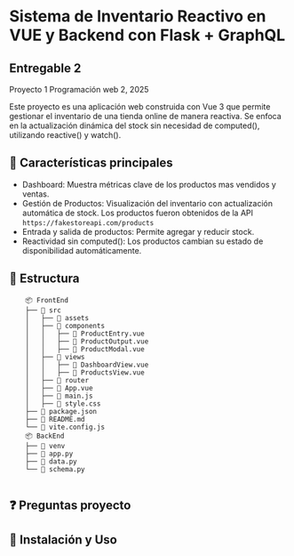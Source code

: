 # Sistema de Inventario Reactivo en VUE y Backend con Flask + GraphQL 
## Entregable 2

Proyecto 1 Programación web 2, 2025

Este proyecto es una aplicación web construida con Vue 3 que permite gestionar el inventario de una tienda online de manera reactiva. Se enfoca en la actualización dinámica del stock sin necesidad de computed(), utilizando reactive() y watch().

## 🎯 Características principales
- Dashboard: Muestra métricas clave de los productos mas vendidos y ventas.
- Gestión de Productos: Visualización del inventario con actualización automática de stock. Los productos fueron obtenidos de la API ```https://fakestoreapi.com/products```
- Entrada y salida de productos: Permite agregar y reducir stock.
- Reactividad sin computed(): Los productos cambian su estado de disponibilidad automáticamente.

## 📂 Estructura

```
    📦 FrontEnd
    ├── 📂 src
    │   ├── 📂 assets       
    │   ├── 📂 components   
    │   │   ├── 📄 ProductEntry.vue  
    │   │   ├── 📄 ProductOutput.vue  
    │   │   ├── 📄 ProductModal.vue  
    │   ├── 📂 views        
    │   │   ├── 📄 DashboardView.vue  
    │   │   ├── 📄 ProductsView.vue  
    │   ├── 📄 router       
    │   ├── 📄 App.vue        
    │   ├── 📄 main.js         
    │   ├── 📄 style.css        
    ├── 📄 package.json     
    ├── 📄 README.md        
    └── 📄 vite.config.js   
    📦 BackEnd
    ├── 📂 venv 
    ├── 📄 app.py 
    ├── 📄 data.py  
    └── 📄 schema.py 
               
```



## ❓ Preguntas proyecto


## 🔨 Instalación y Uso

